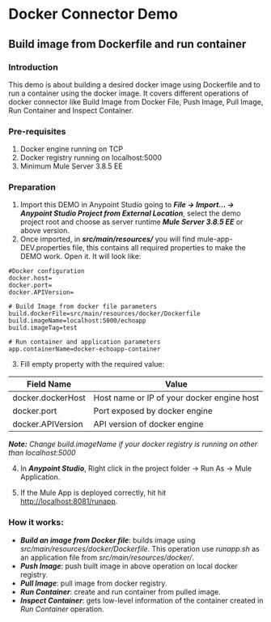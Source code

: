# Docker Connector Demo
## Build image from Dockerfile and run container

### Introduction
This demo is about building a desired docker image using Dockerfile and to run a container using the docker image. It covers different operations of docker connector like Build Image from Docker File, Push Image, Pull Image, Run Container and Inspect Container.

### Pre-requisites
1. Docker engine running on TCP
2. Docker registry running on localhost:5000
2. Minimum Mule Server 3.8.5 EE

### Preparation
1. Import this DEMO in Anypoint Studio going to ***File → Import…​ → Anypoint Studio Project from External Location***, select the demo project root and choose as server runtime ***Mule Server 3.8.5 EE*** or above version.
2. Once imported, in ***src/main/resources/*** you will find mule-app-DEV.properties file, this contains all required properties to make the DEMO work. Open it. It will look like:

```
#Docker configuration
docker.host=
docker.port=
docker.APIVersion=

# Build Image from docker file parameters
build.dockerFile=src/main/resources/docker/Dockerfile
build.imageName=localhost:5000/echoapp
build.imageTag=test

# Run container and application parameters
app.containerName=docker-echoapp-container
```

3. Fill empty property with the required value:
	
Field Name        | Value
-------------     | -------------
docker.dockerHost | Host name or IP of your docker engine host
docker.port       | Port exposed by docker engine
docker.APIVersion | API version of docker engine

***Note:*** *Change build.imageName if your docker registry is running on other than localhost:5000*

4. In ***Anypoint Studio***, Right click in the project folder → Run As → Mule Application.

5. If the Mule App is deployed correctly, hit hit <http://localhost:8081/runapp>.
  
### How it works:
- ***Build an image from Docker file***: builds image using *src/main/resources/docker/Dockerfile*. This operation use *runapp.sh* as an application file from *src/main/resources/docker/*.
- ***Push Image***: push built image in above operation on local docker registry.
- ***Pull Image***: pull image from docker registry.
- ***Run Container***: create and run container from pulled image.
- ***Inspect Container***: gets low-level information of the container created in *Run Container* operation.
